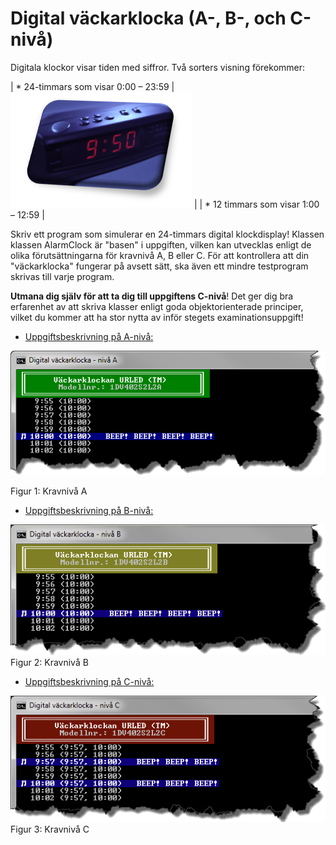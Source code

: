 # Digital väckarklocka (A-, B-, och C-nivå)

Digitala klockor visar tiden med siffror. Två sorters visning förekommer:

|  * 24-timmars som visar 0:00 – 23:59 | ![ScreenShot A](bilder/digitalClockDisplay.png) |
|  * 12 timmars som visar 1:00 – 12:59 |

Skriv ett program som simulerar en 24-timmars digital klockdisplay! Klassen klassen AlarmClock är "basen" i uppgiften, vilken kan utvecklas enligt de olika förutsättningarna för kravnivå A, B eller C. För att kontrollera att din "väckarklocka" fungerar på avsett sätt, ska även ett mindre testprogram skrivas till varje program. 

__Utmana dig själv för att ta dig till uppgiftens C-nivå__! Det ger dig bra erfarenhet av att skriva klasser enligt goda objektorienterade principer, vilket du kommer att ha stor nytta av inför stegets examinationsuppgift!    

- [Uppgiftsbeskrivning på A-nivå:](a-niva/)

![ScreenShot A](bilder/alarmClock_A.png)

Figur 1: Kravnivå A

- [Uppgiftsbeskrivning på B-nivå:](b-niva/)

![ScreenShot B](bilder/alarmClock_B.png)
Figur 2: Kravnivå B

- [Uppgiftsbeskrivning på C-nivå:](c-niva/)

![ScreenShot C](bilder/alarmClock_C.png)
Figur 3: Kravnivå C